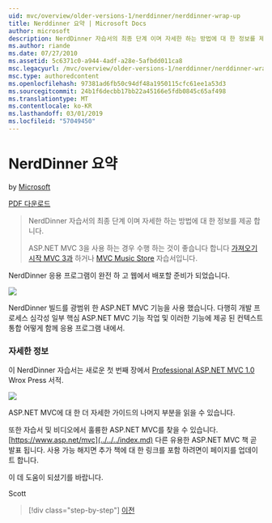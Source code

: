 ```yaml
---
uid: mvc/overview/older-versions-1/nerddinner/nerddinner-wrap-up
title: Nerddinner 요약 | Microsoft Docs
author: microsoft
description: NerdDinner 자습서의 최종 단계 이며 자세한 하는 방법에 대 한 정보를 제공 합니다.
ms.author: riande
ms.date: 07/27/2010
ms.assetid: 5c6371c0-a944-4adf-a28e-5afbdd011ca8
msc.legacyurl: /mvc/overview/older-versions-1/nerddinner/nerddinner-wrap-up
msc.type: authoredcontent
ms.openlocfilehash: 97381ad6fb50c94df48a1950115cfc61ee1a53d3
ms.sourcegitcommit: 24b1f6decbb17bb22a45166e5fdb0845c65af498
ms.translationtype: MT
ms.contentlocale: ko-KR
ms.lasthandoff: 03/01/2019
ms.locfileid: "57049450"
---
```

<a name="nerddinner-wrap-up"></a>NerdDinner 요약
====================
by [Microsoft](https://github.com/microsoft)

[PDF 다운로드](http://aspnetmvcbook.s3.amazonaws.com/aspnetmvc-nerdinner_v1.pdf)

> NerdDinner 자습서의 최종 단계 이며 자세한 하는 방법에 대 한 정보를 제공 합니다.
> 
> ASP.NET MVC 3을 사용 하는 경우 수행 하는 것이 좋습니다 합니다 [가져오기 시작 MVC 3과](../../older-versions/getting-started-with-aspnet-mvc3/cs/intro-to-aspnet-mvc-3.md) 하거나 [MVC Music Store](../../older-versions/mvc-music-store/mvc-music-store-part-1.md) 자습서입니다.


NerdDinner 응용 프로그램이 완전 하 고 웹에서 배포할 준비가 되었습니다.

![](nerddinner-wrap-up/_static/image1.png)

NerdDinner 빌드를 광범위 한 ASP.NET MVC 기능을 사용 했습니다. 다행히 개발 프로세스 심각성 일부 핵심 ASP.NET MVC 기능 작업 및 이러한 기능에 제공 된 컨텍스트 통합 어떻게 함께 응용 프로그램 내에서.

### <a name="learning-more"></a>자세한 정보

이 NerdDinner 자습서는 새로운 첫 번째 장에서 [Professional ASP.NET MVC 1.0](https://www.amazon.com/gp/product/0470384611?ie=UTF8&amp;tag=scoblo04-20&amp;linkCode=xm2&amp;camp=1789&amp;creativeASIN=0470384611) Wrox Press 서적.

[![](https://mscblogs.blob.core.windows.net/media/scottgu/Media/bookcover1_6CAECF94.png)](https://www.amazon.com/gp/product/0470384611?ie=UTF8&amp;tag=scoblo04-20&amp;linkCode=xm2&amp;camp=1789&amp;creativeASIN=0470384611)

ASP.NET MVC에 대 한 더 자세한 가이드의 나머지 부분을 읽을 수 있습니다.

또한 자습서 및 비디오에서 훌륭한 ASP.NET MVC를 찾을 수 있습니다. [https://www.asp.net/mvc](../../../index.md) 다른 유용한 ASP.NET MVC 책 곧 발표 됩니다. 사용 가능 해지면 추가 책에 대 한 링크를 포함 하려면이 페이지를 업데이트 합니다.

이 데 도움이 되셨기를 바랍니다.

Scott

> [!div class="step-by-step"]
> [이전](enable-automated-unit-testing.md)
